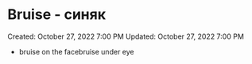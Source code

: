# Bruise - синяк

Created: October 27, 2022 7:00 PM
Updated: October 27, 2022 7:00 PM

- bruise on the facebruise under eye